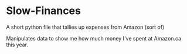 # Slow-Finances
A short python file that tallies up expenses from Amazon (sort of)

Manipulates data to show me how much money I've spent at Amazon.ca this year.
